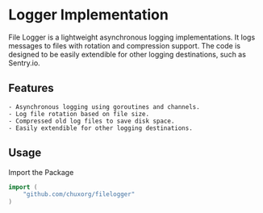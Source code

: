 # Logger Implementation

File Logger is a lightweight asynchronous logging implementations. It logs messages to files with rotation and compression support. 
The code is designed to be easily extendible for other logging destinations, such as Sentry.io.

## Features

    - Asynchronous logging using goroutines and channels.
    - Log file rotation based on file size.
    - Compressed old log files to save disk space.
    - Easily extendible for other logging destinations.

## Usage

Import the Package

```go
import (
    "github.com/chuxorg/filelogger"
)
```
